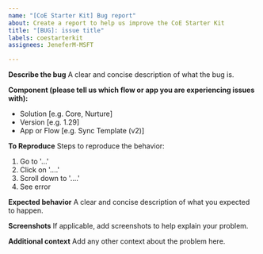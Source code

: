 ```yaml
---
name: "[CoE Starter Kit] Bug report"
about: Create a report to help us improve the CoE Starter Kit
title: "[BUG]: issue title"
labels: coestarterkit
assignees: JeneferM-MSFT

---
```


**Describe the bug**
A clear and concise description of what the bug is.

**Component (please tell us which flow or app you are experiencing issues with):**
 - Solution [e.g. Core, Nurture]
 - Version [e.g. 1.29]
 - App or Flow [e.g. Sync Template (v2)]

**To Reproduce**
Steps to reproduce the behavior:
1. Go to '...'
2. Click on '....'
3. Scroll down to '....'
4. See error

**Expected behavior**
A clear and concise description of what you expected to happen.

**Screenshots**
If applicable, add screenshots to help explain your problem.

**Additional context**
Add any other context about the problem here.
